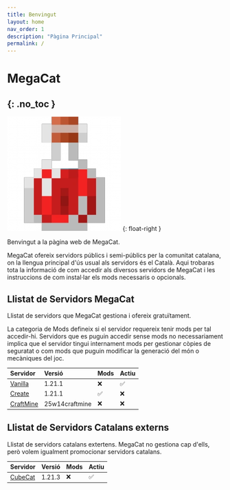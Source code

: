 ```yaml
---
title: Benvingut
layout: home
nav_order: 1
description: "Pàgina Principal"
permalink: /
---
```

# MegaCat
{: .no_toc }
---

![](assets/images/Potion_of_Healing.png)
{: float-right }

Benvingut a la pàgina web de MegaCat. 

MegaCat ofereix servidors públics i semi-públics per la comunitat catalana, on la llengua principal d'ús usual als servidors és el Català.
Aqui trobaras tota la informació de com accedir als diversos servidors de MegaCat i les instruccions de com instal·lar els mods necessaris o opcionals.

## Llistat de Servidors MegaCat

Llistat de servidors que MegaCat gestiona i ofereix gratuïtament. 

La categoria de Mods defineix si el servidor requereix tenir mods per tal accedir-hi. Servidors que es puguin accedir sense mods no necessariament implica que el servidor tingui internament mods per gestionar còpies de seguratat o com mods que puguin modificar la generació del món o mecàniques del joc.

| Servidor                                                    | Versió         | Mods | Actiu |
|:------------------------------------------------------------|:---------------|:-----|:------|
| [Vanilla]({{site.baseurl}}/docs/servidor_vanilla/)          | 1.21.1         |  ❌  |  ✅   |
| [Create]({{site.baseurl}}/docs/servidor_create/)            | 1.21.1         |  ✅  |  ❌   |
| [CraftMine]({{site.baseurl}}/docs/servidor_craftmine/)      | 25w14craftmine |  ❌  |  ❌   |

## Llistat de Servidors Catalans externs

Llistat de servidors catalans extertens. MegaCat no gestiona cap d'ells, però volem igualment promocionar servidors catalans.

| Servidor                                                    | Versió         | Mods | Actiu |
|:------------------------------------------------------------|:---------------|:-----|:------|
| [CubeCat](https://www.cubecat.cat)                          | 1.21.3         |  ❌  |  ✅   |

